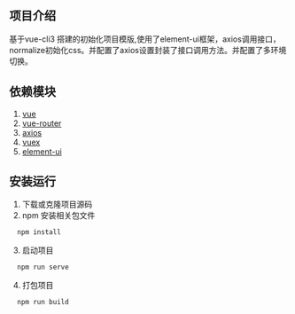 ## 项目介绍

基于vue-cli3 搭建的初始化项目模版,使用了element-ui框架，axios调用接口，normalize初始化css。并配置了axios设置封装了接口调用方法。并配置了多环境切换。

## 依赖模块

1. [vue](https://cn.vuejs.org/)
2. [vue-router](https://router.vuejs.org/zh/)
4. [axios](http://www.axios-js.com/)
5. [vuex](https://vuex.vuejs.org/)
6. [element-ui](https://element.eleme.cn/#/zh-CN)

## 安装运行

1. 下载或克隆项目源码
2. npm 安装相关包文件
```js
  npm install
```
3. 启动项目
```js
  npm run serve
```
4. 打包项目
```js
  npm run build
```